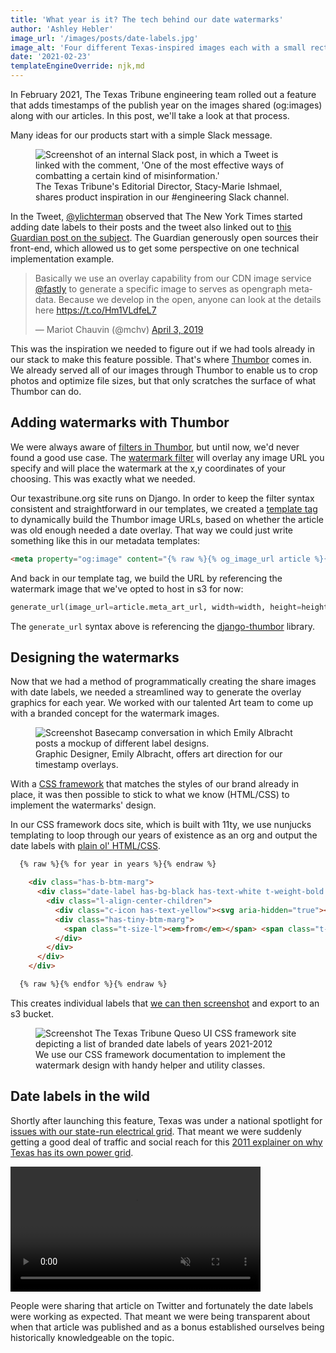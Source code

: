 ```yaml
---
title: 'What year is it? The tech behind our date watermarks'
author: 'Ashley Hebler'
image_url: '/images/posts/date-labels.jpg'
image_alt: 'Four different Texas-inspired images each with a small rectangle in upper right, indicating a year.'
date: '2021-02-23'
templateEngineOverride: njk,md
---
```


In February 2021, The Texas Tribune engineering team rolled out a feature that adds timestamps of the publish year on the images shared (og:images) along with our articles. In this post, we'll take a look at that process.

Many ideas for our products start with a simple Slack message.

<figure>
  <img src="{{ '/images/posts/date-labels-slack.jpg' | url }}" alt="Screenshot of an internal Slack post, in which a Tweet is linked with the comment, 'One of the most effective ways of combatting a certain kind of misinformation.'">
  <figcaption>The Texas Tribune's Editorial Director, Stacy-Marie Ishmael, shares product inspiration in our #engineering Slack channel.</figcaption>
</figure>

In the Tweet, [@ylichterman](https://twitter.com/ylichterman) observed that The New York Times started adding date labels to their posts and the tweet also linked out to [this Guardian post on the subject](https://www.niemanlab.org/2019/04/the-guardians-nifty-old-article-trick-is-a-reminder-of-how-news-organizations-can-use-metadata-to-limit-misinformation/). The Guardian generously open sources their front-end, which allowed us to get some perspective on one technical implementation example.

<blockquote class="twitter-tweet"><p lang="en" dir="ltr">Basically we use an overlay capability from our CDN image service <a href="https://twitter.com/fastly?ref_src=twsrc%5Etfw">@fastly</a> to generate a specific image to serves as opengraph metadata. Because we develop in the open, anyone can look at the details here <a href="https://t.co/Hm1VLdfeL7">https://t.co/Hm1VLdfeL7</a></p>&mdash; Mariot Chauvin (@mchv) <a href="https://twitter.com/mchv/status/1113500575767961600?ref_src=twsrc%5Etfw">April 3, 2019</a></blockquote> <script async src="https://platform.twitter.com/widgets.js" charset="utf-8"></script>

This was the inspiration we needed to figure out if we had tools already in our stack to make this feature possible. That's where [Thumbor](https://github.com/thumbor/thumbor) comes in. We already served all of our images through Thumbor to enable us to crop photos and optimize file sizes, but that only scratches the surface of what Thumbor can do.

## Adding watermarks with Thumbor
We were always aware of [filters in Thumbor](https://thumbor.readthedocs.io/en/latest/filters.html), but until now, we'd never found a good use case. The [watermark filter](https://thumbor.readthedocs.io/en/latest/watermark.html) will overlay any image URL you specify and will place the watermark at the x,y coordinates of your choosing. This was exactly what we needed.

Our texastribune.org site runs on Django. In order to keep the filter syntax consistent and straightforward in our templates, we created a [template tag](https://docs.djangoproject.com/en/3.1/howto/custom-template-tags/#writing-custom-template-tags) to dynamically build the Thumbor image URLs, based on whether the article was old enough needed a date overlay. That way we could just write something like this in our metadata templates:

```html
<meta property="og:image" content="{% raw %}{% og_image_url article %}{% endraw %}">
```

And back in our template tag, we build the URL by referencing the watermark image that we've opted to host in s3 for now:

```py
generate_url(image_url=article.meta_art_url, width=width, height=height, filters=watermark(cdn.texastribune.org/media/watermarks/2016.png,-0,30,0))
```

The `generate_url` syntax above is referencing the [django-thumbor](https://github.com/ricobl/django-thumbor) library.

## Designing the watermarks
Now that we had a method of programmatically creating the share images with date labels, we needed a streamlined way to generate the overlay graphics for each year. We worked with our talented Art team to come up with a branded concept for the watermark images.

<figure>
  <img src="{{ '/images/posts/date-labels-art-inspo.jpg' | url }}" alt="Screenshot Basecamp conversation in which Emily Albracht posts a mockup of different label designs.">
  <figcaption>Graphic Designer, Emily Albracht, offers art direction for our timestamp overlays.</figcaption>
</figure>

With a [CSS framework](https://texastribune.github.io/queso-ui/) that matches the styles of our brand already in place, it was then possible to stick to what we know (HTML/CSS) to implement the watermarks' design.

In our CSS framework docs site, which is built with 11ty, we use nunjucks templating to loop through our years of existence as an org and output the date labels with [plain ol' HTML/CSS](https://github.com/texastribune/queso-ui/blob/main/docs/src/date-labels.njk#L13-L24).

```html
  {% raw %}{% for year in years %}{% endraw %}

    <div class="has-b-btm-marg">
      <div class="date-label has-bg-black has-text-white t-weight-bold t-serif t-lh-s">
        <div class="l-align-center-children">
          <div class="c-icon has-text-yellow"><svg aria-hidden="true"><use xlink:href="#bug"></use></svg></div>
          <div class="has-tiny-btm-marg">
            <span class="t-size-l"><em>from</em></span> <span class="t-size-xxxl">{% raw %}{{ year }}{% endraw %}</span>
          </div>
        </div>
      </div>
    </div>

  {% raw %}{% endfor %}{% endraw %}
```




This creates individual labels that [we can then screenshot](https://github.com/texastribune/queso-ui/blob/main/docs/config/tasks/date-labels.js) and export to an s3 bucket.

<figure>
  <img src="{{ '/images/posts/date-labels-queso-ss.png' | url }}" alt="Screenshot The Texas Tribune Queso UI CSS framework site depicting a list of branded date labels of years 2021-2012">
  <figcaption>We use our CSS framework documentation to implement the watermark design with handy helper and utility classes.</figcaption>
</figure>

## Date labels in the wild

Shortly after launching this feature, Texas was under a national spotlight for [issues with our state-run electrical grid](https://www.texastribune.org/2021/02/15/rolling-blackouts-texas/). That meant we were suddenly getting a good deal of traffic and social reach for this [2011 explainer on why Texas has its own power grid](https://www.texastribune.org/2011/02/08/texplainer-why-does-texas-have-its-own-power-grid/).

<video controls width="400" loop muted>
  <source src="{{ '/images/posts/date-labels-video.webm' | url }}" type="video/webm">
  <source src="{{ '/images/posts/date-labels-video.mp4' | url }}"type="video/mp4">
  Sorry, your browser doesn't support embedded videos.
</video>

People were sharing that article on Twitter and fortunately the date labels were working as expected. That meant we were being transparent about when that article was published and as a bonus established ourselves being historically knowledgeable on the topic.
